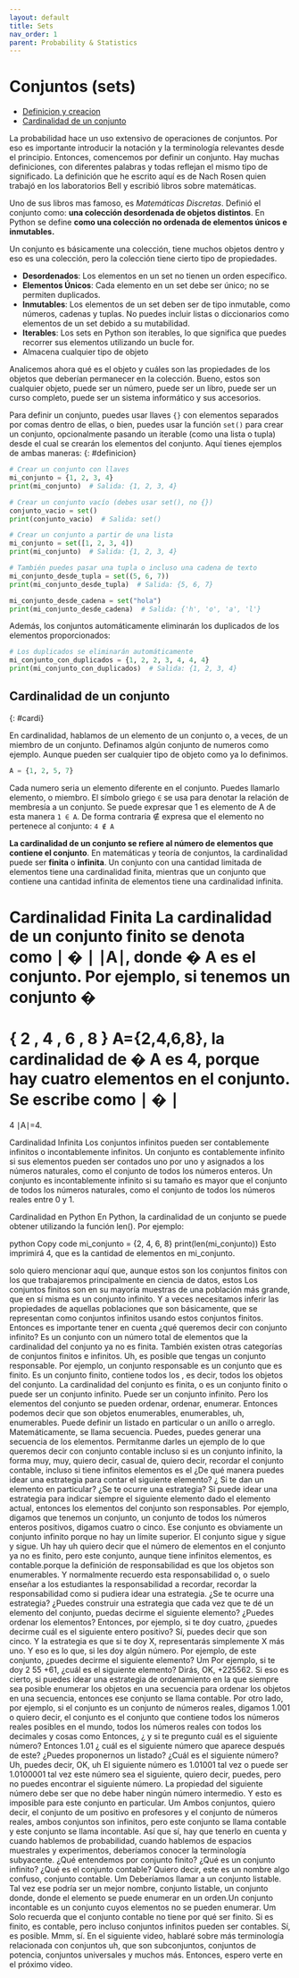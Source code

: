 ```yaml
---
layout: default
title: Sets
nav_order: 1
parent: Probability & Statistics
---
```


# Conjuntos (sets)

- [Definicion y creacion](#definicion)
- [Cardinalidad de un conjunto](#cardi)


La probabilidad hace un uso extensivo de operaciones de conjuntos. Por eso es importante introducir la notación y la terminología relevantes desde el principio. Entonces, comencemos por definir un conjunto. Hay muchas definiciones, con diferentes palabras y todas reflejan el mismo tipo de significado. La definición que he escrito aquí es de Nach Rosen quien trabajó en los laboratorios Bell y escribió libros sobre matemáticas. 

Uno de sus libros mas famoso, es *Matemáticas Discretas*. Definió el conjunto como: **una colección desordenada de objetos distintos**. En Python se define **como una colección no ordenada de elementos únicos e inmutables.**

Un conjunto es básicamente una colección, tiene muchos objetos dentro y eso es una colección, pero la colección tiene cierto tipo de propiedades. 

- **Desordenados**: Los elementos en un set no tienen un orden específico.
- **Elementos Únicos**: Cada elemento en un set debe ser único; no se permiten duplicados.
- **Inmutables**: Los elementos de un set deben ser de tipo inmutable, como números, cadenas y tuplas. No puedes incluir listas o diccionarios como elementos de un set debido a su mutabilidad.
- **Iterables**: Los sets en Python son iterables, lo que significa que puedes recorrer sus elementos utilizando un bucle for.
- Almacena cualquier tipo de objeto

Analicemos ahora qué es el objeto y cuáles son las propiedades de los objetos que deberían permanecer en la colección. Bueno, estos son cualquier objeto, puede ser un número, puede ser un libro, puede ser un curso completo, puede ser un sistema informático y sus accesorios. 

Para definir un conjunto, puedes usar llaves `{}` con elementos separados por comas dentro de ellas, o bien, puedes usar la función `set()` para crear un conjunto, opcionalmente pasando un iterable (como una lista o tupla) desde el cual se crearán los elementos del conjunto. Aquí tienes ejemplos de ambas maneras:
{: #definicion}
```python
# Crear un conjunto con llaves
mi_conjunto = {1, 2, 3, 4}
print(mi_conjunto)  # Salida: {1, 2, 3, 4}

# Crear un conjunto vacío (debes usar set(), no {})
conjunto_vacio = set()
print(conjunto_vacio)  # Salida: set()

# Crear un conjunto a partir de una lista
mi_conjunto = set([1, 2, 3, 4])
print(mi_conjunto)  # Salida: {1, 2, 3, 4}

# También puedes pasar una tupla o incluso una cadena de texto
mi_conjunto_desde_tupla = set((5, 6, 7))
print(mi_conjunto_desde_tupla)  # Salida: {5, 6, 7}

mi_conjunto_desde_cadena = set("hola")
print(mi_conjunto_desde_cadena)  # Salida: {'h', 'o', 'a', 'l'}
```
Además, los conjuntos automáticamente eliminarán los duplicados de los elementos proporcionados:
```python
# Los duplicados se eliminarán automáticamente
mi_conjunto_con_duplicados = {1, 2, 2, 3, 4, 4, 4}
print(mi_conjunto_con_duplicados)  # Salida: {1, 2, 3, 4}
```

## Cardinalidad de un conjunto
{: #cardi}

En cardinalidad, hablamos de un elemento de un conjunto o, a veces, de un miembro de un conjunto. Definamos algún conjunto de numeros como ejemplo. Aunque pueden ser cualquier tipo de objeto como ya lo definimos. 
```python
A = {1, 2, 5, 7}
```
Cada numero seria un elemento diferente en el conjunto. Puedes llamarlo elemento, o miembro. El símbolo griego `∈` se usa para denotar la relación de membresía a un conjunto. Se puede expresar que 1 es elemento de A de esta manera `1 ∈ A`. De forma contraria ∉ expresa que el elemento no pertenece al conjunto: `4 ∉ A`

**La cardinalidad de un conjunto se refiere al número de elementos que contiene el conjunto**. En matemáticas y teoría de conjuntos, la cardinalidad puede ser **finita** o **infinita**. Un conjunto con una cantidad limitada de elementos tiene una cardinalidad finita, mientras que un conjunto que contiene una cantidad infinita de elementos tiene una cardinalidad infinita.

Cardinalidad Finita
La cardinalidad de un conjunto finito se denota como 
∣
�
∣
∣A∣, donde 
�
A es el conjunto. Por ejemplo, si tenemos un conjunto 
�
=
{
2
,
4
,
6
,
8
}
A={2,4,6,8}, la cardinalidad de 
�
A es 4, porque hay cuatro elementos en el conjunto. Se escribe como 
∣
�
∣
=
4
∣A∣=4.

Cardinalidad Infinita
Los conjuntos infinitos pueden ser contablemente infinitos o incontablemente infinitos. Un conjunto es contablemente infinito si sus elementos pueden ser contados uno por uno y asignados a los números naturales, como el conjunto de todos los números enteros. Un conjunto es incontablemente infinito si su tamaño es mayor que el conjunto de todos los números naturales, como el conjunto de todos los números reales entre 0 y 1.

Cardinalidad en Python
En Python, la cardinalidad de un conjunto se puede obtener utilizando la función len(). Por ejemplo:

python
Copy code
mi_conjunto = {2, 4, 6, 8}
print(len(mi_conjunto))
Esto imprimirá 4, que es la cantidad de elementos en mi_conjunto.




solo quiero mencionar aquí que, aunque estos son los conjuntos finitos con los que trabajaremos principalmente en ciencia de datos, estos Los conjuntos finitos son en su mayoría muestras de una población más grande, que en sí misma es un conjunto infinito. Y a veces necesitamos inferir las propiedades de aquellas poblaciones que son básicamente, que se representan como conjuntos infinitos usando estos conjuntos finitos. Entonces es importante tener en cuenta ¿qué queremos decir con conjunto infinito? Es un conjunto con un número total de elementos que la cardinalidad del conjunto ya no es finita. También existen otras categorías de conjuntos finitos e infinitos. Uh, es posible que tengas un conjunto responsable. Por ejemplo, un conjunto responsable es un conjunto que es finito. Es un conjunto finito, contiene todos los , es decir, todos los objetos del conjunto. La cardinalidad del conjunto es finita, o es un conjunto finito o puede ser un conjunto infinito. Puede ser un conjunto infinito. Pero los elementos del conjunto se pueden ordenar, ordenar, enumerar. Entonces podemos decir que son objetos enumerables, enumerables, uh, enumerables. Puede definir un listado en particular o un anillo o arreglo. Matemáticamente, se llama secuencia. Puedes, puedes generar una secuencia de los elementos. Permítanme darles un ejemplo de lo que queremos decir con conjunto contable incluso si es un conjunto infinito, la forma muy, muy, quiero decir, casual de, quiero decir, recordar el conjunto contable, incluso si tiene infinitos elementos es el ¿De qué manera puedes idear una estrategia para contar el siguiente elemento? ¿ Si te dan un elemento en particular? ¿Se te ocurre una estrategia? Si puede idear una estrategia para indicar siempre el siguiente elemento dado el elemento actual, entonces los elementos del conjunto son responsables. Por ejemplo, digamos que tenemos un conjunto, un conjunto de todos los números enteros positivos, digamos cuatro o cinco. Ese conjunto es obviamente un conjunto infinito porque no hay un límite superior. El conjunto sigue y sigue y sigue. Uh hay uh quiero decir que el número de elementos en el conjunto ya no es finito, pero este conjunto, aunque tiene infinitos elementos, es contable.porque la definición de responsabilidad es que los objetos son enumerables. Y normalmente recuerdo esta responsabilidad o, o suelo enseñar a los estudiantes la responsabilidad a recordar, recordar la responsabilidad como si pudiera idear una estrategia. ¿Se te ocurre una estrategia? ¿Puedes construir una estrategia que cada vez que te dé un elemento del conjunto, puedas decirme el siguiente elemento? ¿Puedes ordenar los elementos? Entonces, por ejemplo, si te doy cuatro, ¿puedes decirme cuál es el siguiente entero positivo? Sí, puedes decir que son cinco. Y la estrategia es que si te doy X, representarás simplemente X más uno. Y eso es lo que, si les doy algún número. Por ejemplo, de este conjunto, ¿puedes decirme el siguiente elemento? Um Por ejemplo, si te doy 2 55 +61, ¿cuál es el siguiente elemento? Dirás, OK, +225562. Si eso es cierto, si puedes idear una estrategia de ordenamiento en la que siempre sea posible enumerar los objetos en una secuencia para ordenar los objetos en una secuencia, entonces ese conjunto se llama contable. Por otro lado, por ejemplo, si el conjunto es un conjunto de números reales, digamos 1.001 o quiero decir, el conjunto es el conjunto que contiene todos los números reales posibles en el mundo, todos los números reales con todos los decimales y cosas como Entonces, ¿ y si te pregunto cuál es el siguiente número? Entonces 1.01 ¿ cuál es el siguiente número que aparece después de este? ¿Puedes proponernos un listado? ¿Cuál es el siguiente número? Uh, puedes decir, OK, uh El siguiente número es 1.01001 tal vez o puede ser 1.0100001 tal vez este número sea el siguiente, quiero decir, puedes, pero no puedes encontrar el siguiente número. La propiedad del siguiente número debe ser que no debe haber ningún número intermedio. Y esto es imposible para este conjunto en particular. Um Ambos conjuntos, quiero decir, el conjunto de um positivo en profesores y el conjunto de números reales, ambos conjuntos son infinitos, pero este conjunto se llama contable y este conjunto se llama incontable. Así que sí, hay que tenerlo en cuenta y cuando hablemos de probabilidad, cuando hablemos de espacios muestrales y experimentos, deberíamos conocer la terminología subyacente. ¿Qué entendemos por conjunto finito? ¿Qué es un conjunto infinito? ¿Qué es el conjunto contable? Quiero decir, este es un nombre algo confuso, conjunto contable. Um Deberíamos llamar a un conjunto listable. Tal vez ese podría ser un mejor nombre, conjunto listable, un conjunto donde, donde el elemento se puede enumerar en un orden.Un conjunto incontable es un conjunto cuyos elementos no se pueden enumerar. Um Solo recuerda que el conjunto contable no tiene por qué ser finito. Si es finito, es contable, pero incluso conjuntos infinitos pueden ser contables. Sí, es posible. Mmm, sí. En el siguiente video, hablaré sobre más terminología relacionada con conjuntos uh, que son subconjuntos, conjuntos de potencia, conjuntos universales y muchos más. Entonces, espero verte en el próximo video.